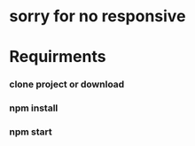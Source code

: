 
# sorry for no responsive

# Requirments
### clone project or download
### npm install
### npm start

